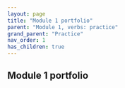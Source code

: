 ```yaml
---
layout: page
title: "Module 1 portfolio"
parent: "Module 1, verbs: practice"
grand_parent: "Practice"
nav_order: 1
has_children: true
---
```


## Module 1 portfolio